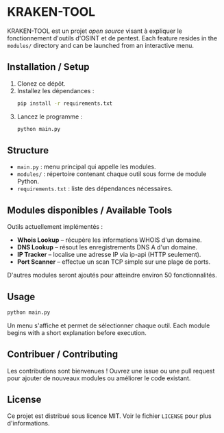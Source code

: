 # KRAKEN-TOOL

KRAKEN-TOOL est un projet *open source* visant à expliquer le fonctionnement d'outils d'OSINT et de pentest. Each feature resides in the `modules/` directory and can be launched from an interactive menu.

## Installation / Setup

1. Clonez ce dépôt.
2. Installez les dépendances :
   ```bash
   pip install -r requirements.txt
   ```
3. Lancez le programme :
   ```bash
   python main.py
   ```

## Structure

- `main.py` : menu principal qui appelle les modules.
- `modules/` : répertoire contenant chaque outil sous forme de module Python.
- `requirements.txt` : liste des dépendances nécessaires.

## Modules disponibles / Available Tools

Outils actuellement implémentés :

- **Whois Lookup** – récupère les informations WHOIS d'un domaine.
- **DNS Lookup** – résout les enregistrements DNS A d'un domaine.
- **IP Tracker** – localise une adresse IP via ip-api (HTTP seulement).
- **Port Scanner** – effectue un scan TCP simple sur une plage de ports.

D'autres modules seront ajoutés pour atteindre environ 50 fonctionnalités.

## Usage

```bash
python main.py
```

Un menu s'affiche et permet de sélectionner chaque outil. Each module begins
with a short explanation before execution.

## Contribuer / Contributing

Les contributions sont bienvenues ! Ouvrez une issue ou une pull request pour
ajouter de nouveaux modules ou améliorer le code existant.

## License

Ce projet est distribué sous licence MIT. Voir le fichier `LICENSE` pour plus
d'informations.
